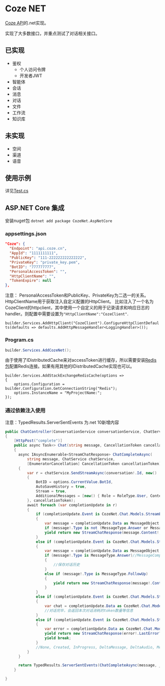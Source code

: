 # Coze NET

[Coze API](https://www.coze.cn/open/docs/developer_guides/coze_api_overview)的.net实现。

实现了大多数接口，并重点测试了对话相关接口。

## 已实现

- 鉴权
  - 个人访问令牌
  - 开发者JWT
- 智能体
- 会话
- 消息
- 对话
- 文件
- 工作流
- 知识库

## 未实现

- 空间
- 渠道
- 语音

## 使用示例

详见[Test.cs](https://github.com/xxzl0130/CozeNet/blob/main/Test/Test.cs)

## ASP.NET Core 集成
安装nuget包
`dotnet add package CozeNet.AspNetCore`

### appsettings.json
```json
"Coze": {
  "Endpoint": "api.coze.cn",
  "AppId": "1111111111",
  "PublicKey": "111-222222222222222",
  "PrivateKey": "private_key.pem",
  "BotID": "777777777",
  "PersonalAccessToken": "",
  "HttpClientName": "",
  "TokenExpire": null
},
```
注意：
PersonalAccessToken和PublicKey、PrivateKey为二选一的关系。
HttpClientName用于获取注入自定义配置的HttpClient。
比如注入了一个名为CozeClient的httpclient，其中使用一个自定义的用于记录请求和响应日志的handler。则配置中需要设置为`"HttpClientName":"CozeClient"`.

`builder.Services.AddHttpClient("CozeClient").ConfigureHttpClientDefaults(defaults => defaults.AddHttpMessageHandler<LoggingHandler>());`


### Program.cs
```csharp
builder.Services.AddCozeNet();
```

由于使用了IDistributedCache来对accessToken进行缓存，所以需要安装[Redis包](https://www.nuget.org/packages/Microsoft.Extensions.Caching.StackExchangeRedis)配置Redis连接。如果有用其他的IDistributedCache实现也可以。
```
builder.Services.AddStackExchangeRedisCache(options =>
{
    options.Configuration = builder.Configuration.GetConnectionString("Redis");
    options.InstanceName = "MyProjectName:";
});
```

### 通过依赖注入使用
注意：TypedResults.ServerSentEvents 为.net 10新增内容
```csharp
public ChatController(ConversationService conversationService, ChatService chatService,IOptionsMonitor<CozeOptions> options)
{
    [HttpPost("complete")]
    public async Task<> Chat(string message, CancellationToken cancellationToken)
    {
      async IAsyncEnumerable<StreamChatResponse> ChatCompleteAsync(
          string message, ChatService chatService,
          [EnumeratorCancellation] CancellationToken cancellationToken)
      {
          var r = chatService.SendStreamAsync(conversation!.Id, new()
          {
              BotID = options.CurrentValue.BotId,
              AutoSaveHistory = true,
              Stream = true,
              AdditionalMessages = [new() { Role = RoleType.User, Content = message, ContentType =      ContentType.Text, Type = MessageType.Question }]
          }, cancellationToken);
          await foreach (var completionUpdate in r)
          {
              if (completionUpdate.Event is CozeNet.Chat.Models.StreamEvents.DeltaMessage)
              {
                  var message = completionUpdate.Data as MessageObject;
                  if (message!.Type is not (MessageType.Answer or MessageType.FollowUp)) continue;
                  yield return new StreamChatResponse(message.Content!, message.Type!);
              }
              else if (completionUpdate.Event is CozeNet.Chat.Models.StreamEvents.MessageComplete)
              {
                  var message = completionUpdate.Data as MessageObject;
                  if (message!.Type is MessageType.Answer)//MessageComplete时会完整返回回答内容
                  {
                      //保存对话历史                      
                  }
                  else if (message!.Type is MessageType.FollowUp)
                  {
                      yield return new StreamChatResponse(message!.Content!, message.Type!);
                  }
              }
              else if (completionUpdate.Event is CozeNet.Chat.Models.StreamEvents.ChatComplete)
              {
                  var chat = completionUpdate.Data as CozeNet.Chat.Models.ChatObject;
                  //对话完毕，会返回本次对话消耗的token数量等信息
              }
              else if (completionUpdate.Event is CozeNet.Chat.Models.StreamEvents.ChatFailed)
              {
                  var error = completionUpdate.Data as CozeNet.Chat.Models.ChatObject;
                  yield return new StreamChatResponse(error!.LastError?.Message ?? "", "Error");
                  yield break;
              }
              //None, Created, InProgress, DeltaMessage, DeltaAudio, MessageComplete, ChatComplete,       ChatFailed, RequireAction, Error, Done
          }
      }

      return TypedResults.ServerSentEvents(ChatCompleteAsync(message, _chatService,  cancellationToken));
    }

}
```

